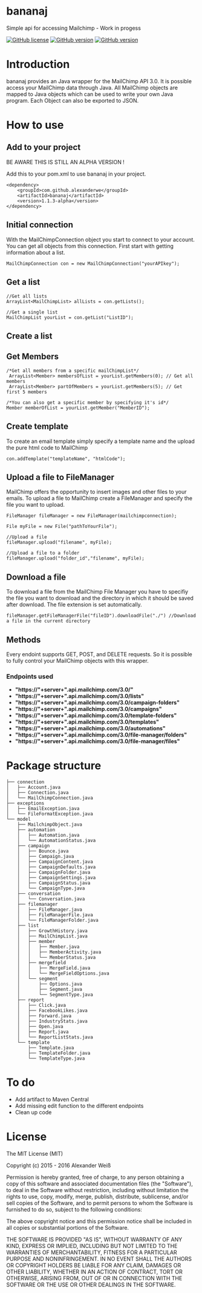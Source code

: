 # bananaj
Simple api for accessing Mailchimp - Work in progess

[![GitHub license](https://img.shields.io/badge/license-MIT-lightgrey.svg)](https://raw.githubusercontent.com/gr4h4n/bananaj/master/LICENSE.md)
[![GitHub version](https://img.shields.io/badge/version-v1.1.2--alpha-orange.svg)](https://github.com/gr4h4n/bananaj/releases/tag/v1.1.0-alpha)
[![GitHub version](https://img.shields.io/badge/coverage-50%25-FFEB3B.svg)](https://github.com/gr4h4n/bananaj)



# Introduction

bananaj provides an Java wrapper for the MailChimp API 3.0. It is possible access your MailChimp data through Java. All MailChimp objects are mapped to Java objects which can be used to write your own Java program. Each Object can also be exported to JSON.

# How to use

## Add to your project 
BE AWARE THIS IS STILL AN ALPHA VERSION !

Add this to your pom.xml to use bananaj in your project.
```
<dependency>
    <groupId>com.github.alexanderwe</groupId>
    <artifactId>bananaj</artifactId>
    <version>1.1.3-alpha</version>
</dependency>
```
## Initial connection
With the MailChimpConnection object you start to connect to your account. 
You can get all objects from this connection. First start with getting information about a list.

```
MailChimpConnection con = new MailChimpConnection("yourAPIkey");
```

## Get a list 
```
//Get all lists
ArrayList<MailChimpList> allLists = con.getLists();
```
```
//Get a single list
MailChimpList yourList = con.getList("ListID");
```

## Create a list

## Get Members
```
/*Get all members from a specific mailChimpList*/
 ArrayList<Member> membersOfList = yourList.getMembers(0); // Get all members 
 ArrayList<Member> partOfMembers = yourList.getMembers(5); // Get first 5 members 
```
```
/*You can also get a specific member by specifying it's id*/
Member memberOfList = yourList.getMember("MemberID");
```


## Create template
To create an email template simply specify a template name and the upload the pure html code to MailChimp
```
con.addTemplate("templateName", "htmlCode");
```


## Upload a file to FileManager
MailChimp offers the opportunity to insert images and other files to your emails. To upload a file to MailChimp create a FileManager and specify the file you want to upload.
```
FileManager fileManager = new FileManager(mailchimpconnection);

File myFile = new File("pathToYourFile");
  
//Upload a file
fileManager.upload("filename", myFile);
  
//Upload a file to a folder
fileManager.upload("folder_id","filename", myFile);
```

## Download a file
To download a file from the MailChimp File Manager you have to specifiy the file you want to download and the directory in which it should be saved after download. The file extension is set automatically.
```
fileManager.getFileManagerFile("fileID").downloadFile("./") //Download a file in the current directory
```

## Methods
Every endoint supports GET, POST, and DELETE requests. So it is possible to fully control your MailChimp objects with this wrapper. 

### Endpoints used

- **"https://"+server+".api.mailchimp.com/3.0/"**
- **"https://"+server+".api.mailchimp.com/3.0/lists"**
- **"https://"+server+".api.mailchimp.com/3.0/campaign-folders"**
- **"https://"+server+".api.mailchimp.com/3.0/campaigns"**
- **"https://"+server+".api.mailchimp.com/3.0/template-folders"**
- **"https://"+server+".api.mailchimp.com/3.0/templates"**
- **"https://"+server+".api.mailchimp.com/3.0/automations"**
- **"https://"+server+".api.mailchimp.com/3.0/file-manager/folders"**
- **"https://"+server+".api.mailchimp.com/3.0/file-manager/files"**


# Package structure
```
├── connection
│   ├── Account.java
│   ├── Connection.java
│   └── MailChimpConnection.java
├── exceptions
│   ├── EmailException.java
│   └── FileFormatException.java
└── model
    ├── MailchimpObject.java
    ├── automation
    │   ├── Automation.java
    │   └── AutomationStatus.java
    ├── campaign
    │   ├── Bounce.java
    │   ├── Campaign.java
    │   ├── CampaignContent.java
    │   ├── CampaignDefaults.java
    │   ├── CampaignFolder.java
    │   ├── CampaignSettings.java
    │   ├── CampaignStatus.java
    │   └── CampaignType.java
    ├── conversation
    │   └── Conversation.java
    ├── filemanager
    │   ├── FileManager.java
    │   ├── FileManagerFile.java
    │   └── FileManagerFolder.java
    ├── list
    │   ├── GrowthHistory.java
    │   ├── MailChimpList.java
    │   ├── member
    │   │   ├── Member.java
    │   │   ├── MemberActivity.java
    │   │   └── MemberStatus.java
    │   ├── mergefield
    │   │   ├── MergeField.java
    │   │   └── MergeFieldOptions.java
    │   └── segment
    │       ├── Options.java
    │       ├── Segment.java
    │       └── SegmentType.java
    ├── report
    │   ├── Click.java
    │   ├── FacebookLikes.java
    │   ├── Forward.java
    │   ├── IndustryStats.java
    │   ├── Open.java
    │   ├── Report.java
    │   └── ReportListStats.java
    └── template
        ├── Template.java
        ├── TemplateFolder.java
        └── TemplateType.java
```

# To do 
- Add artifact to Maven Central
- Add missing edit function to the different endpoints 
- Clean up code


# License
The MIT License (MIT)

Copyright (c) 2015 - 2016 Alexander Weiß

Permission is hereby granted, free of charge, to any person obtaining a copy
of this software and associated documentation files (the "Software"), to deal
in the Software without restriction, including without limitation the rights
to use, copy, modify, merge, publish, distribute, sublicense, and/or sell
copies of the Software, and to permit persons to whom the Software is
furnished to do so, subject to the following conditions:

The above copyright notice and this permission notice shall be included in all
copies or substantial portions of the Software.

THE SOFTWARE IS PROVIDED "AS IS", WITHOUT WARRANTY OF ANY KIND, EXPRESS OR
IMPLIED, INCLUDING BUT NOT LIMITED TO THE WARRANTIES OF MERCHANTABILITY,
FITNESS FOR A PARTICULAR PURPOSE AND NONINFRINGEMENT. IN NO EVENT SHALL THE
AUTHORS OR COPYRIGHT HOLDERS BE LIABLE FOR ANY CLAIM, DAMAGES OR OTHER
LIABILITY, WHETHER IN AN ACTION OF CONTRACT, TORT OR OTHERWISE, ARISING FROM,
OUT OF OR IN CONNECTION WITH THE SOFTWARE OR THE USE OR OTHER DEALINGS IN THE
SOFTWARE.
